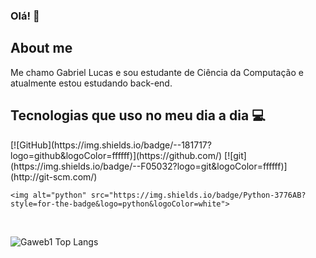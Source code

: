 
### Olá! 👋

## About me
Me chamo Gabriel Lucas e sou estudante de Ciência da Computação e atualmente estou estudando back-end.


## Tecnologias que uso no meu dia a dia 💻
<div >
    [![GitHub](https://img.shields.io/badge/--181717?logo=github&logoColor=ffffff)](https://github.com/)
    [![git](https://img.shields.io/badge/--F05032?logo=git&logoColor=ffffff)](http://git-scm.com/)

    <img alt="python" src="https://img.shields.io/badge/Python-3776AB?style=for-the-badge&logo=python&logoColor=white">
</div><br/>

![Gaweb1 Top Langs](https://github-readme-stats.vercel.app/api/top-langs/?username=gabriel-lcs&demo=true&locale=pt-br)
